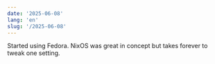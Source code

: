 ```yaml
---
date: '2025-06-08'
lang: 'en'
slug: '/2025-06-08'
---
```


Started using Fedora. NixOS was great in concept but takes forever to tweak one setting.
